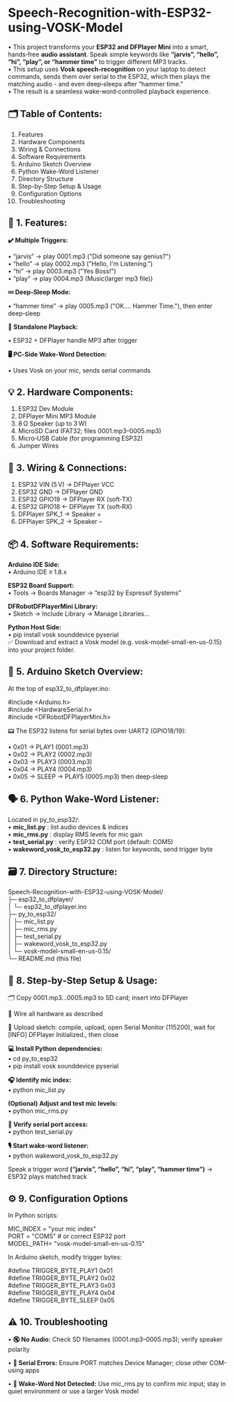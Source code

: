 # Speech-Recognition-with-ESP32-using-VOSK-Model

• This project transforms your **ESP32 and DFPlayer Mini** into a smart, hands‑free **audio assistant**. Speak simple keywords like **“jarvis”, “hello”, “hi”, “play”, or “hammer time”** to trigger different MP3 tracks.\
• This setup uses **Vosk speech‑recognition** on your laptop to detect commands, sends them over serial to the ESP32, which then plays the matching audio - and even deep‑sleeps after “hammer time.” \
• The result is a seamless wake‑word‑controlled playback experience.

## 🗂️ Table of Contents:

1. Features
2. Hardware Components
3. Wiring & Connections
4. Software Requirements
5. Arduino Sketch Overview
6. Python Wake-Word Listener
7. Directory Structure
8. Step-by-Step Setup & Usage
9. Configuration Options
10. Troubleshooting


## 🧩 1. Features:

**✔️ Multiple Triggers:**

  • “jarvis” → play 0001.mp3 ("Did someone say genius?")\
  • “hello” → play 0002.mp3 ("Hello, I'm Listening.")\
  • “hi” → play 0003.mp3 ("Yes Boss!")\
  • “play” → play 0004.mp3 (Music(larger mp3 file))

**💤 Deep‑Sleep Mode:**

  • “hammer time” → play 0005.mp3 ("OK.... Hammer Time."), then enter deep‑sleep 

**🎵 Standalone Playback:**

  • ESP32 + DFPlayer handle MP3 after trigger

**🖥️ PC‑Side Wake‑Word Detection:**

  • Uses Vosk on your mic, sends serial commands




## 💡 2. Hardware Components:

1. ESP32 Dev Module
2. DFPlayer Mini MP3 Module
3. 8 Ω Speaker (up to 3 W)
4. MicroSD Card (FAT32; files 0001.mp3–0005.mp3)
5. Micro‑USB Cable (for programming ESP32)
6. Jumper Wires




## 🔌 3. Wiring & Connections:

1. ESP32 VIN (5 V)    → DFPlayer VCC  
2. ESP32 GND          → DFPlayer GND  
3. ESP32 GPIO19       → DFPlayer RX (soft‑TX) 
4. ESP32 GPIO18       ← DFPlayer TX (soft‑RX)  
5. DFPlayer SPK_1     → Speaker +  
6. DFPlayer SPK_2     → Speaker – 




## 📦 4. Software Requirements:

**Arduino IDE Side:**\
  • Arduino IDE ≥ 1.8.x

**ESP32 Board Support:**\
  • Tools → Boards Manager → “esp32 by Espressif Systems”

**DFRobotDFPlayerMini Library:**\
  • Sketch → Include Library → Manage Libraries...

**Python Host Side:**\
  • pip install vosk sounddevice pyserial\
  ✅ Download and extract a Vosk model (e.g. vosk-model-small-en-us-0.15) into your project folder.




## 🎯 5. Arduino Sketch Overview:

At the top of esp32_to_dfplayer.ino:

#include <Arduino.h>\
#include <HardwareSerial.h>\
#include <DFRobotDFPlayerMini.h>

📟 The ESP32 listens for serial bytes over UART2 (GPIO18/19):

  • 0x01 → PLAY1 (0001.mp3)  
  • 0x02 → PLAY2 (0002.mp3)  
  • 0x03 → PLAY3 (0003.mp3)  
  • 0x04 → PLAY4 (0004.mp3)  
  • 0x05 → SLEEP → PLAY5 (0005.mp3) then deep‑sleep





## 🗣️ 6. Python Wake‑Word Listener:

Located in py_to_esp32/:\
• **mic_list.py** : list audio devices & indices\
• **mic_rms.py** : display RMS levels for mic gain\
• **test_serial.py** : verify ESP32 COM port (default: COM5)\
• **wakeword_vosk_to_esp32.py** : listen for keywords, send trigger byte





## 🗃️ 7. Directory Structure:

Speech-Recognition-with-ESP32-using-VOSK-Model/ \
├─ esp32_to_dfplayer/ \
│   └─ esp32_to_dfplayer.ino \
├─ py_to_esp32/ \
│   ├─ mic_list.py \
│   ├─ mic_rms.py \
│   ├─ test_serial.py \
│   ├─ wakeword_vosk_to_esp32.py \
│   └─ vosk-model-small-en-us-0.15/ \
└─ README.md (this file)




## 🚀 8. Step‑by‑Step Setup & Usage:

🗂️ Copy 0001.mp3...0005.mp3 to SD card; insert into DFPlayer 

🔌 Wire all hardware as described 

📲 Upload sketch: compile, upload, open Serial Monitor (115200), wait for [INFO] DFPlayer Initialized., then close

**💻 Install Python dependencies:**\
  • cd py_to_esp32 \
  • pip install vosk sounddevice pyserial


**🎧 Identify mic index:** \
  • python mic_list.py


**(Optional) Adjust and test mic levels:** \
  • python mic_rms.py


**🔎 Verify serial port access:** \
  • python test_serial.py


**🎙️ Start wake‑word listener:** \
  • python wakeword_vosk_to_esp32.py


Speak a trigger word **(“jarvis”, “hello”, “hi”, “play”, “hammer time”)** → ESP32 plays matched track





## ⚙️ 9. Configuration Options

In Python scripts:

MIC_INDEX = "your mic index" \
PORT      = "COM5"                # or correct ESP32 port \
MODEL_PATH= "vosk-model-small-en-us-0.15" 

In Arduino sketch, modify trigger bytes: 

#define TRIGGER_BYTE_PLAY1   0x01 \
#define TRIGGER_BYTE_PLAY2   0x02 \
#define TRIGGER_BYTE_PLAY3   0x03 \
#define TRIGGER_BYTE_PLAY4   0x04 \
#define TRIGGER_BYTE_SLEEP   0x05 





## ⚠️ 10. Troubleshooting

• **🔇 No Audio:** Check SD filenames (0001.mp3–0005.mp3); verify speaker polarity 

• **🔌 Serial Errors:** Ensure PORT matches Device Manager; close other COM-using apps 

• **🛑 Wake-Word Not Detected:** Use mic_rms.py to confirm mic input; stay in quiet environment or use a larger Vosk model

